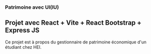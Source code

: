 ### Patrimoine avec UI(IU)

## Projet avec React + Vite + React Bootstrap + Express JS

Ce projet est à propos du gestionnaire de patrimoine économique d'un étudiant chez HEI.